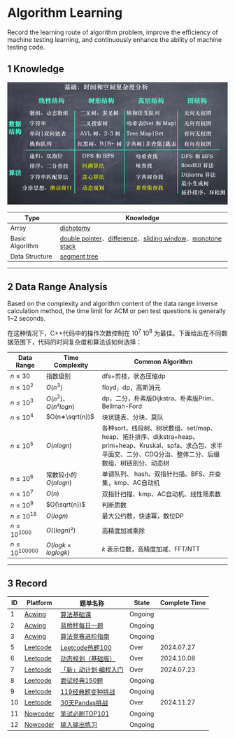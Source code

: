 # Algorithm Learning

Record the learning route of algorithm problem, improve the efficiency of machine testing learning, and continuously enhance the ability of machine testing code.

## 1 Knowledge

![](algorithm/image/knowledge.png)

| Type | Knowledge | 
| - | ------- |
| Array | [dichotomy](algorithm/1-Array/dichotomy.md) |
| Basic Algorithm | [double pointer](algorithm/双指针.md)、[difference](algorithm/差分.md)、[sliding window](algorithm/滑动窗口.md)、[monotone stack](algorithm/单调栈.md) |
| Data Structure | [segment tree](algorithm/线段树.md) |

---

## 2 Data Range Analysis

Based on the complexity and algorithm content of the data range inverse calculation method, the time limit for ACM or pen test questions is generally 1~2 seconds.

在这种情况下，C++代码中的操作次数控制在 $10^7~10^8$ 为最佳。下面给出在不同数据范围下，代码的时间复杂度和算法该如何选择：

| Data Range  | Time Complexity | Common Algorithm |
| -------  | --------  | -------- |
| $n≤30$   | 指数级别   | dfs+剪枝，状态压缩dp|
| $n≤10^2$  | $O(n^3)$  | floyd，dp，高斯消元|
| $n≤10^3$ | $O(n^2)$、 $O(n²logn)$ | dp，二分，朴素版Dijkstra、朴素版Prim、Bellman-Ford|
| $n≤10^4$  | $O(n∗\sqrt{n})$ | 块状链表、分块、莫队 |
| $n≤10^5$  | $O(nlogn)$ | 各种sort，线段树、树状数组、set/map、heap、拓扑排序、dijkstra+heap、prim+heap、Kruskal、spfa、求凸包、求半平面交、二分、CDQ分治、整体二分、后缀数组、树链剖分、动态树 |
| $n≤10^6$  | 常数较小的 $O(nlogn)$ | 单调队列、 hash、双指针扫描、BFS、并查集，kmp、AC自动机 |
| $n≤10^7$  | $O(n)$ | 双指针扫描、kmp、AC自动机、线性筛素数 |
| $n≤10^9$  | $O(\sqrt{n})$ | 判断质数 |
| $n≤10^{18}$  | $O(logn)$ | 最大公约数，快速幂，数位DP |
| $n≤10^{1000}$  | $O((logn)²)$ | 高精度加减乘除 |
| $n≤10^{100000}$  | $O(logk×loglogk)$ | $k$ 表示位数，高精度加减、FFT/NTT |

---

## 3 Record

| ID | Platform | 题单名称 | State | Complete Time |
|--| ---- | ------ | ----  | ------ |
|1|[Acwing](acwing/Readme.md)|[算法基础课](acwing/1-算法基础课/)| Ongoing | |
|2|[Acwing](acwing/Readme.md)|[蓝桥杯每日一题](acwing/2-蓝桥杯每日一题/)| Ongoing | |
|3|[Acwing](acwing/Readme.md)|[算法竞赛进阶指南](acwing/3-算法竞赛进阶指南/)| Ongoing | |
|5|[Leetcode](leetcode/Readme.md)|[Leetcode热题100](leetcode/2-热题100/)| Over | 2024.07.27 |
|6|[Leetcode](leetcode/Readme.md)|[动态规划（基础版）](leetcode/3-动态规划（基础版）/)| Over | 2024.10.08 |
|7|[Leetcode](leetcode/Readme.md)|[「新」动计划·编程入门](leetcode/6-「新」动计划%20·%20编程入门/)| Over | 2024.07.23 |
|8|[Leetcode](leetcode/Readme.md)|[面试经典150题](leetcode/7-面试经典%20150%20题/)| Ongoing |  |
|9|[Leetcode](leetcode/Readme.md)|[119经典题变种挑战](leetcode/8-119经典题变种挑战/)| Ongoing |  |
|10|[Leetcode](leetcode/Readme.md)|[30天Pandas挑战](leetcode/9-30%20天%20Pandas%20挑战/)| Over | 2024.11.27 |
|11|[Nowcoder](nowcoder/)|[笔试必刷TOP101](nowcoder/笔试必刷TOP101/)| Ongoing |  |
|12|[Nowcoder](nowcoder/)|[输入输出练习](nowcoder/输入输出练习/)| Ongoing |  |
